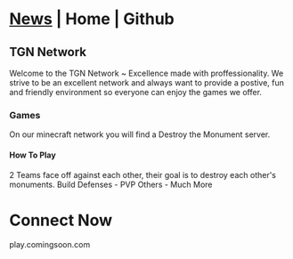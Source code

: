 # [News](https://tgn-minecraft.github.io/news) | Home | Github

## TGN Network
Welcome to the TGN Network ~ Excellence made with proffessionality.
We strive to be an excellent network and always want to provide a
postive, fun and friendly environment so everyone can enjoy the
games we offer.

### Games
On our minecraft network you will find a Destroy the Monument server.

#### How To Play
2 Teams face off against each other,
their goal is to destroy each other's monuments.
Build Defenses - PVP Others - Much More

# Connect Now
play.comingsoon.com
